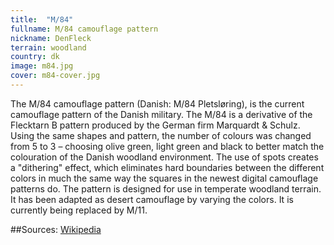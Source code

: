 ```yaml
---
title:  "M/84"
fullname: M/84 camouflage pattern
nickname: DenFleck
terrain: woodland
country: dk
image: m84.jpg
cover: m84-cover.jpg
---
```

The M/84 camouflage pattern (Danish: M/84 Pletsløring), is the current camouflage pattern of the Danish military. The M/84 is a derivative of the Flecktarn B pattern produced by the German firm Marquardt & Schulz. Using the same shapes and pattern, the number of colours was changed from 5 to 3 – choosing olive green, light green and black to better match the colouration of the Danish woodland environment. The use of spots creates a "dithering" effect, which eliminates hard boundaries between the different colors in much the same way the squares in the newest digital camouflage patterns do. The pattern is designed for use in temperate woodland terrain. It has been adapted as desert camouflage by varying the colors. It is currently being replaced by M/11.

##Sources:
[Wikipedia](https://en.wikipedia.org/wiki/M84_camouflage_pattern)
